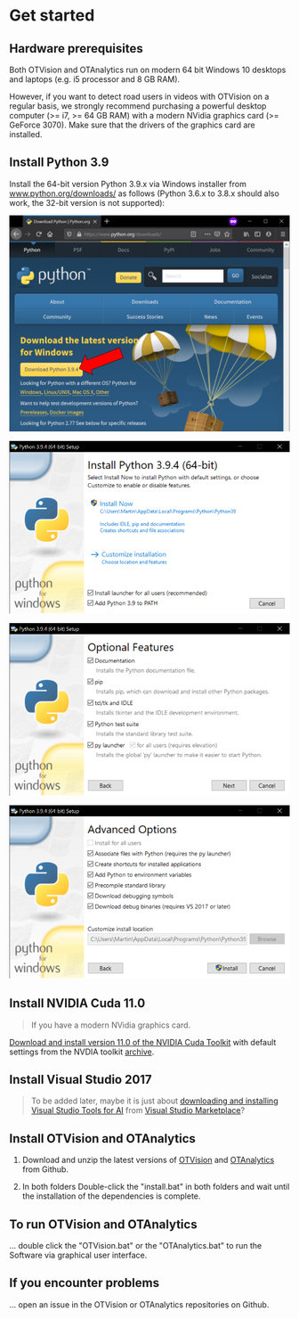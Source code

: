 # Get started

## Hardware prerequisites

Both OTVision and OTAnalytics run on modern 64 bit Windows 10 desktops and laptops (e.g. i5 processor and 8 GB RAM).

However, if you want to detect road users in videos with OTVision on a regular basis, we strongly recommend purchasing a powerful desktop computer (>= i7, >= 64 GB RAM) with a modern NVidia graphics card (>= GeForce 3070). Make sure that the drivers of the graphics card are installed.

## Install Python 3.9
Install the 64-bit version Python 3.9.x via Windows installer from www.python.org/downloads/ as follows (Python 3.6.x to 3.8.x should also work, the 32-bit version is not supported):

![Download Python](Download_Python.png)

![Install Python 1](Install_Python_1.png)

![Install Python 2](Install_Python_2.png)

![Install Python 3](Install_Python_3.png)

## Install NVIDIA Cuda 11.0

> If you have a modern NVidia graphics card.

[Download and install version 11.0 of the NVIDIA Cuda Toolkit]([Download](https://developer.download.nvidia.com/compute/cuda/11.0.3/local_installers/cuda_11.0.3_451.82_win10.exe)) with default settings from the NVDIA toolkit [archive](https://developer.nvidia.com/cuda-toolkit-archive).

## Install Visual Studio 2017
> To be added later, maybe it is just about [downloading and installing Visual Studio Tools for AI](https://marketplace.visualstudio.com/_apis/public/gallery/publishers/ms-toolsai/vsextensions/vstoolsai-vs2017/0.5.0.755748/vspackage) from [Visual Studio Marketplace](https://marketplace.visualstudio.com/items?itemName=ms-toolsai.vstoolsai-vs2017)?

## Install OTVision and OTAnalytics

1. Download and unzip the latest versions of [OTVision](https://github.com/OpenTrafficCam/OTVision/archive/refs/heads/master.zip) and [OTAnalytics](https://github.com/OpenTrafficCam/OTAnalytics/archive/refs/heads/master.zip) from Github.

2. In both folders Double-click the "install.bat" in both folders and wait until the installation of the dependencies is complete.

## To run OTVision and OTAnalytics

... double click the "OTVision.bat" or the "OTAnalytics.bat" to run the Software via graphical user interface.

## If you encounter problems

... open an issue in the OTVision or OTAnalytics repositories on Github.
